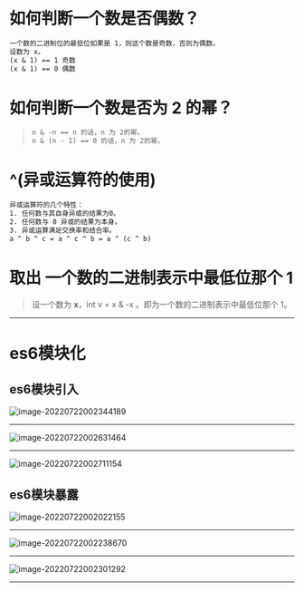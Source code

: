 # 如何判断一个数是否偶数？

```tex
一个数的二进制位的最低位如果是 1，则这个数是奇数，否则为偶数。
设数为 x。
(x & 1) == 1 奇数
(x & 1) == 0 偶数
```

# 如何判断一个数是否为 2 的幂？

> ```tex
> n & -n == n 的话，n 为 2的幂。
> n & (n - 1) == 0 的话，n 为 2的幂。
> ```

# ^(异或运算符的使用)

```tex
异或运算符的几个特性：
1. 任何数与其自身异或的结果为0。
2. 任何数与 0 异或的结果为本身。
3. 异或运算满足交换率和结合率。
a ^ b ^ c = a ^ c ^ b = a ^ (c ^ b)
```

# 取出 一个数的二进制表示中最低位那个 1

> 设一个数为 **x**，int v = x & -x 。即为一个数的二进制表示中最低位那个 1。

***





# es6模块化

## es6模块引入 

![image-20220722002344189](D:/ProgramFiles/typora/typora-images/image-20220722002344189.png)

***

![image-20220722002631464](D:/ProgramFiles/typora/typora-images/image-20220722002631464.png)

***

![image-20220722002711154](D:/ProgramFiles/typora/typora-images/image-20220722002711154.png)



## es6模块暴露

![image-20220722002022155](D:/ProgramFiles/typora/typora-images/image-20220722002022155.png)

***

![image-20220722002238670](D:/ProgramFiles/typora/typora-images/image-20220722002238670.png)

***

![image-20220722002301292](D:/ProgramFiles/typora/typora-images/image-20220722002301292.png)

***





